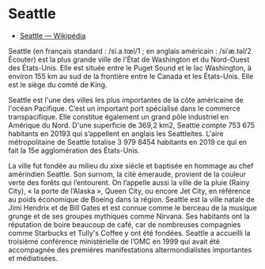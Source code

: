 # Seattle
- [Seattle — Wikipédia](https://fr.wikipedia.org/wiki/Seattle)

Seattle (en français standard : /si.a.tœl/1 ; en anglais américain : /siˈæ.təl/2 Écouter) est la plus grande ville de l'État de Washington et du Nord-Ouest des États-Unis. Elle est située entre le Puget Sound et le lac Washington, à environ 155 km au sud de la frontière entre le Canada et les États-Unis. Elle est le siège du comté de King.

Seattle est l'une des villes les plus importantes de la côte américaine de l'océan Pacifique. C’est un important port spécialisé dans le commerce transpacifique. Elle constitue également un grand pôle industriel en Amérique du Nord. D'une superficie de 369,2 km2, Seattle compte 753 675 habitants en 20193 qui s’appellent en anglais les Seattleites. L'aire métropolitaine de Seattle totalise 3 979 8454 habitants en 2019 ce qui en fait la 15e agglomération des États-Unis.

La ville fut fondée au milieu du xixe siècle et baptisée en hommage au chef amérindien Seattle. Son surnom, la cité émeraude, provient de la couleur verte des forêts qui l’entourent. On l’appelle aussi la ville de la pluie (Rainy City), « la porte de l’Alaska », Queen City, ou encore Jet City, en référence au poids économique de Boeing dans la région. Seattle est la ville natale de Jimi Hendrix et de Bill Gates et est connue comme le berceau de la musique grunge et de ses groupes mythiques comme Nirvana. Ses habitants ont la réputation de boire beaucoup de café, car de nombreuses compagnies comme Starbucks et Tully's Coffee y ont été fondées. Seattle a accueilli la troisième conférence ministérielle de l’OMC en 1999 qui avait été accompagnée des premières manifestations altermondialistes importantes et médiatisées.

<!---
cspell:words words Seattleites Jimi Tully's Hendrix Gates Puget Sound Rainy
cspell:ignore xixe siˈæ
cspell:locale fr
--->
